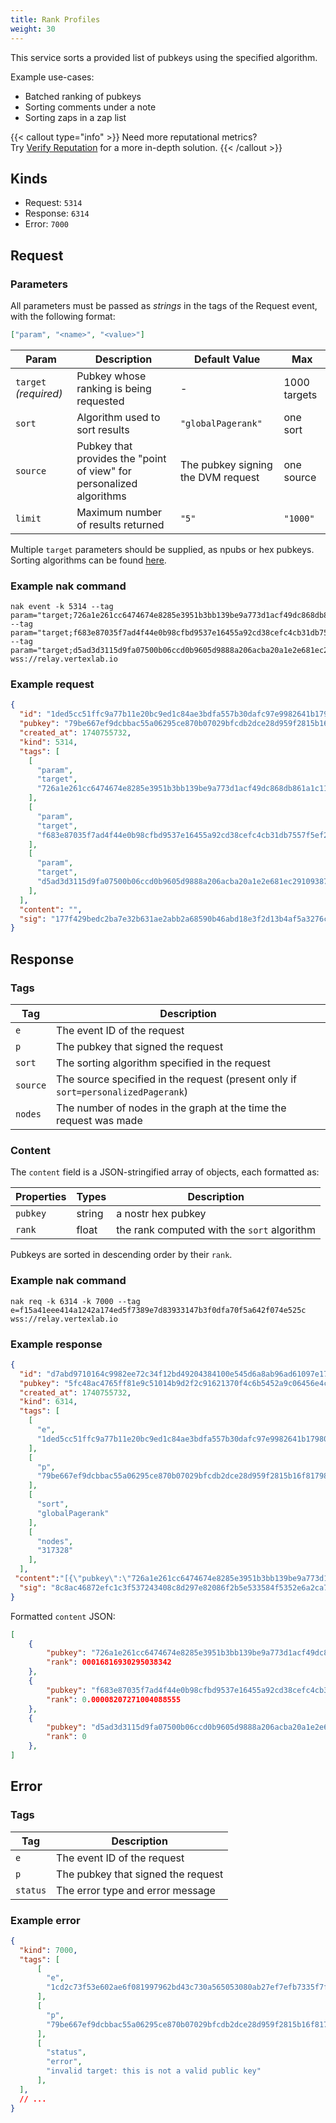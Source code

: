 ```yaml
---
title: Rank Profiles
weight: 30
---
```


This service sorts a provided list of pubkeys using the specified algorithm.

Example use-cases:
 - Batched ranking of pubkeys
 - Sorting comments under a note
 - Sorting zaps in a zap list

{{< callout type="info" >}}
Need more reputational metrics?  
Try [Verify Reputation](/docs/services/verify-reputation) for a more in-depth solution.
{{< /callout >}}

## Kinds

 - Request: `5314`
 - Response: `6314`
 - Error: `7000`

## Request

### Parameters

All parameters must be passed as *strings* in the tags of the Request event, with the following format:

```json
["param", "<name>", "<value>"] 
```

| Param | Description | Default Value | Max |
|-----|-----|-----|-----|
| `target`  _(required)_  | Pubkey whose ranking is being requested | - | 1000 targets |
| `sort` | Algorithm used to sort results | `"globalPagerank"` | one sort |
| `source` | Pubkey that provides the "point of view" for personalized algorithms | The pubkey signing the DVM request | one source |
| `limit` | Maximum number of results returned | `"5"` | `"1000"` |

Multiple `target` parameters should be supplied, as npubs or hex pubkeys.  
Sorting algorithms can be found [here](/docs/algos).

### Example nak command
```
nak event -k 5314 --tag param="target;726a1e261cc6474674e8285e3951b3bb139be9a773d1acf49dc868db861a1c11" --tag param="target;f683e87035f7ad4f44e0b98cfbd9537e16455a92cd38cefc4cb31db7557f5ef2" --tag param="target;d5ad3d3115d9fa07500b06ccd0b9605d9888a206acba20a1e2e681ec29109387" wss://relay.vertexlab.io
```

### Example request
```json
{
  "id": "1ded5cc51ffc9a77b11e20bc9ed1c84ae3bdfa557b30dafc97e9982641b17980",
  "pubkey": "79be667ef9dcbbac55a06295ce870b07029bfcdb2dce28d959f2815b16f81798",
  "created_at": 1740755732,
  "kind": 5314,
  "tags": [
    [
      "param",
      "target",
      "726a1e261cc6474674e8285e3951b3bb139be9a773d1acf49dc868db861a1c11",
    ],
    [
      "param",
      "target",
      "f683e87035f7ad4f44e0b98cfbd9537e16455a92cd38cefc4cb31db7557f5ef2",
    ],
    [
      "param",
      "target",
      "d5ad3d3115d9fa07500b06ccd0b9605d9888a206acba20a1e2e681ec29109387",
    ],
  ],
  "content": "",
  "sig": "177f429bedc2ba7e32b631ae2abb2a68590b46abd18e3f2d13b4af5a3276c23d10a1f7123d0faa46d10378b4b7b5d192974457b2b2afd42ae67d47ce4c2d2050"
}
```

## Response

### Tags

| Tag     | Description                                                                 |
|---------|-----------------------------------------------------------------------------|
| `e`     | The event ID of the request                                                 |
| `p`     | The pubkey that signed the request                                          |
| `sort`  | The sorting algorithm specified in the request                              |
| `source`| The source specified in the request (present only if `sort=personalizedPagerank`) |
| `nodes` | The number of nodes in the graph at the time the request was made           |

### Content

The `content` field is a JSON-stringified array of objects, each formatted as:

| Properties | Types | Description |
|-----|-----|-----|
| `pubkey` | string | a nostr hex pubkey|
| `rank` | float | the rank computed with the `sort` algorithm|

Pubkeys are sorted in descending order by their `rank`. 

### Example nak command
```
nak req -k 6314 -k 7000 --tag e=f15a41eee414a1242a174ed5f7389e7d83933147b3f0dfa70f5a642f074e525c wss://relay.vertexlab.io
```

### Example response

```json
{
  "id": "d7abd9710164c9982ee72c34f12bd49204384100e545d6a8ab96ad61097e175c",
  "pubkey": "5fc48ac4765ff81e9c51014b9d2f2c91621370f4c6b5452a9c06456e4cccaeb4",
  "created_at": 1740755732,
  "kind": 6314,
  "tags": [
    [
      "e",
      "1ded5cc51ffc9a77b11e20bc9ed1c84ae3bdfa557b30dafc97e9982641b17980"
    ],
    [
      "p",
      "79be667ef9dcbbac55a06295ce870b07029bfcdb2dce28d959f2815b16f81798"
    ],
    [
      "sort",
      "globalPagerank"
    ],
    [
      "nodes",
      "317328"
    ],
  ],
 "content":"[{\"pubkey\":\"726a1e261cc6474674e8285e3951b3bb139be9a773d1acf49dc868db861a1c11\",\"rank\":0.00016816930295038342},{\"pubkey\":\"f683e87035f7ad4f44e0b98cfbd9537e16455a92cd38cefc4cb31db7557f5ef2\",\"rank\":0.00008207271004088555},{\"pubkey\":\"d5ad3d3115d9fa07500b06ccd0b9605d9888a206acba20a1e2e681ec29109387\",\"rank\":0}]",
  "sig": "8c8ac46872efc1c3f537243408c8d297e82086f2b5e533584f5352e6a2ca76a72151dfbff4b9e590b5968f519b063f268bec8f211a8f60a642acc7fe41516de7"
}
```

Formatted `content` JSON:

```json
[
	{
		"pubkey": "726a1e261cc6474674e8285e3951b3bb139be9a773d1acf49dc868db861a1c11",
		"rank": 00016816930295038342
	},
	{
		"pubkey": "f683e87035f7ad4f44e0b98cfbd9537e16455a92cd38cefc4cb31db7557f5ef2",
		"rank": 0.00008207271004088555
	},
	{
		"pubkey": "d5ad3d3115d9fa07500b06ccd0b9605d9888a206acba20a1e2e681ec29109387",
		"rank": 0
	},
]
```

## Error

### Tags

| Tag     | Description                                                                 |
|---------|-----------------------------------------------------------------------------|
| `e`     | The event ID of the request                                                 |
| `p`     | The pubkey that signed the request                                          |
| `status`| The error type and error message                              |

### Example error

```json
{
  "kind": 7000,
  "tags": [
      [
        "e",
        "1cd2c73f53e602ae6f081997962bd43c730a565053080ab27ef7efb7335f7f49"
      ],
      [
        "p",
        "79be667ef9dcbbac55a06295ce870b07029bfcdb2dce28d959f2815b16f81798"
      ],
      [
        "status",
        "error",
        "invalid target: this is not a valid public key"
      ],
  ],
  // ...
}
```